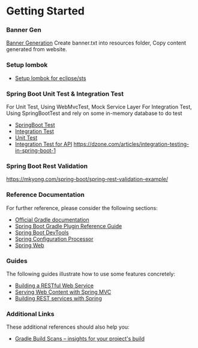 # Getting Started

### Banner Gen
[Banner Generation](https://devops.datenkollektiv.de/banner.txt/index.html)
Create banner.txt into resources folder, Copy content generated from website.

### Setup lombok
* [Setup lombok for eclipse/sts](http://codeomitted.com/setup-lombok-with-stseclipse-based-ide/)

### Spring Boot Unit Test & Integration Test
For Unit Test, Using WebMvcTest, Mock Service Layer
For Integration Test, Using SpringBootTest and rely on some in-memory database to do test
* [SpringBoot Test](https://www.baeldung.com/spring-boot-testing)
* [Integration Test](https://www.baeldung.com/integration-testing-in-spring)
* [Unit Test](https://www.baeldung.com/junit-5)
* [Integration Test for API](https://www.baeldung.com/integration-testing-a-rest-api)
https://dzone.com/articles/integration-testing-in-spring-boot-1

### Spring Boot Rest Validation
https://mkyong.com/spring-boot/spring-rest-validation-example/

### Reference Documentation
For further reference, please consider the following sections:

* [Official Gradle documentation](https://docs.gradle.org)
* [Spring Boot Gradle Plugin Reference Guide](https://docs.spring.io/spring-boot/docs/2.2.4.RELEASE/gradle-plugin/reference/html/)
* [Spring Boot DevTools](https://docs.spring.io/spring-boot/docs/2.2.4.RELEASE/reference/htmlsingle/#using-boot-devtools)
* [Spring Configuration Processor](https://docs.spring.io/spring-boot/docs/2.2.4.RELEASE/reference/htmlsingle/#configuration-metadata-annotation-processor)
* [Spring Web](https://docs.spring.io/spring-boot/docs/2.2.4.RELEASE/reference/htmlsingle/#boot-features-developing-web-applications)

### Guides
The following guides illustrate how to use some features concretely:

* [Building a RESTful Web Service](https://spring.io/guides/gs/rest-service/)
* [Serving Web Content with Spring MVC](https://spring.io/guides/gs/serving-web-content/)
* [Building REST services with Spring](https://spring.io/guides/tutorials/bookmarks/)

### Additional Links
These additional references should also help you:

* [Gradle Build Scans – insights for your project's build](https://scans.gradle.com#gradle)

